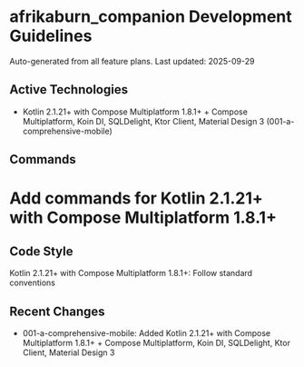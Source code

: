 # afrikaburn_companion Development Guidelines

Auto-generated from all feature plans. Last updated: 2025-09-29

## Active Technologies
- Kotlin 2.1.21+ with Compose Multiplatform 1.8.1+ + Compose Multiplatform, Koin DI, SQLDelight, Ktor Client, Material Design 3 (001-a-comprehensive-mobile)

## Commands
# Add commands for Kotlin 2.1.21+ with Compose Multiplatform 1.8.1+

## Code Style
Kotlin 2.1.21+ with Compose Multiplatform 1.8.1+: Follow standard conventions

## Recent Changes
- 001-a-comprehensive-mobile: Added Kotlin 2.1.21+ with Compose Multiplatform 1.8.1+ + Compose Multiplatform, Koin DI, SQLDelight, Ktor Client, Material Design 3

<!-- MANUAL ADDITIONS START -->
<!-- MANUAL ADDITIONS END -->